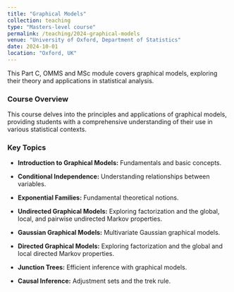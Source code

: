 ```yaml
---
title: "Graphical Models"
collection: teaching
type: "Masters-level course"
permalink: /teaching/2024-graphical-models
venue: "University of Oxford, Department of Statistics"
date: 2024-10-01
location: "Oxford, UK"
---
```


This Part C, OMMS and MSc module covers graphical models, exploring their theory and applications in statistical analysis.

### Course Overview

This course delves into the principles and applications of graphical models, providing students with a comprehensive understanding of their use in various statistical contexts.

### Key Topics

* **Introduction to Graphical Models:** Fundamentals and basic concepts.

* **Conditional Independence:** Understanding relationships between variables.

* **Exponential Families:** Fundamental theoretical notions.

* **Undirected Graphical Models:** Exploring factorization and the global, local, and pairwise undirected Markov properties.

* **Gaussian Graphical Models:** Multivariate Gaussian graphical models.

* **Directed Graphical Models:** Exploring factorization and the global and local directed Markov properties.

* **Junction Trees:** Efficient inference with graphical models.

* **Causal Inference:** Adjustment sets and the trek rule.
